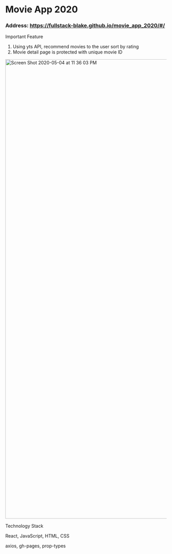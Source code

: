 # Movie App 2020

### Address: https://fullstack-blake.github.io/movie_app_2020/#/


Important Feature

  1. Using yts API, recommend movies to the user sort by rating
  2. Movie detail page is protected with unique movie ID
  
 <img width="1429" alt="Screen Shot 2020-05-04 at 11 36 03 PM" src="https://user-images.githubusercontent.com/57802941/80977893-53abe400-8e60-11ea-8374-a331e586dca1.png">
 
 

Technology Stack

React, JavaScript, HTML, CSS

axios, gh-pages, prop-types
